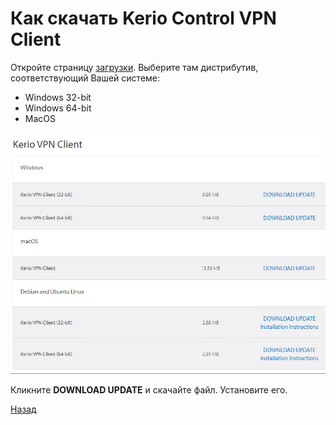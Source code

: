 ---
---
# Как скачать Kerio Control VPN Client

Откройте страницу [загрузки][download].
Выберите там дистрибутив, соответствующий Вашей системе:

* Windows 32-bit
* Windows 64-bit
* MacOS

![pic-download]

Кликните **DOWNLOAD UPDATE** и скачайте файл.
Установите его.

[Назад][back]

[download]: https://www.gfi.com/products-and-solutions/network-security-solutions/kerio-control/resources/other-downloads/vpn
[back]: index "Основная инструкция"

[pic-download]: assets/img/download.png "Kerio VPN Client"

